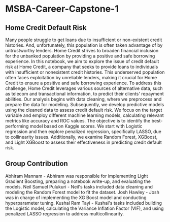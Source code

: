 # MSBA-Career-Capstone-1

## Home Credit Default Risk

Many people struggle to get loans due to insufficient or non-existent credit histories. And, unfortunately, this population is often taken advantage of by untrustworthy lenders. Home Credit strives to broaden financial inclusion for the unbanked population by providing a positive and safe borrowing experience.
In this notebook, we aim to explore the issue of credit default risk at Home Credit, a company that seeks to provide loans to individuals with insufficient or nonexistent credit histories. This underserved population often faces exploitation by unreliable lenders, making it crucial for Home Credit to ensure a positive and safe borrowing experience.
To address this challenge, Home Credit leverages various sources of alternative data, such as telecom and transactional information, to predict their clients' repayment abilities.
Our analysis begins with data cleaning, where we preprocess and prepare the data for modeling. Subsequently, we develop predictive models using the cleaned data to assess credit default risk. We focus on the target variable and employ different machine learning models, calculating relevant metrics like accuracy and ROC values.
The objective is to identify the best-performing model based on Kaggle scores. We start with Logistic regression and then explore penalized regression, specifically LASSO, due to collinearity issues. Additionally, we examine Random Forest, XGBoost, and Light XGBoost to assess their effectiveness in predicting credit default risk.

## Group Contribution

Abhiram Mannam - Abhiram was responsible for implementing Light Gradient Boosting, preparing a notebook write-up, and evaluating the models.
Neil Samuel Pulukuri - Neil's tasks included data cleaning and modeling the Random Forest model to fit the dataset.
Josh Hawley - Josh was in charge of implementing the XG Boost model and conducting hyperparameter tuning.
Kushal Ram Tayi - Kushal's tasks included building the Logistic model, calculating the Variance Inflation Factor (VIF), and using penalized LASSO regression to address multicollinearity.
